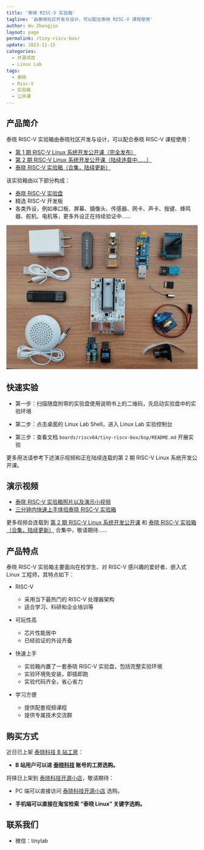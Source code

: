 ```yaml
---
title: '泰晓 RISC-V 实验箱'
tagline: '由泰晓社区开发与设计，可以配合泰晓 RISC-V 课程使用'
author: Wu Zhangjin
layout: page
permalink: /tiny-riscv-box/
update: 2023-11-15
categories:
  - 开源项目
  - Linux Lab
tags:
  - 泰晓
  - Risc-V
  - 实验箱
  - 公开课
---
```


## 产品简介

泰晓 RISC-V 实验箱由泰晓社区开发与设计，可以配合泰晓 RISC-V 课程使用：

- [第 1 期 RISC-V Linux 系统开发公开课（完全发布）](https://space.bilibili.com/687228362/channel/collectiondetail?sid=1750690)
- [第 2 期 RISC-V Linux 系统开发公开课（陆续连载中……）](https://space.bilibili.com/687228362/channel/collectiondetail?sid=2021659)
- [泰晓 RISC-V 实验箱（合集，陆续更新）](https://space.bilibili.com/687228362/channel/collectiondetail?sid=2464425)

该实验箱由以下部分构成：

- [泰晓 RISC-V 实验盘](https://tinylab.org/linux-lab-disk)
- 精选 RISC-V 开发板
- 各类外设，例如串口板、屏幕、摄像头、传感器、网卡、声卡、按键、蜂鸣器、舵机、电机等，更多外设正在持续验证中……

![泰晓 RISC-V 实验箱 —— 箱内集成外设，仅作参考，以收到的实物为准](/images/box/tiny-riscv-box-devices.jpg)

## 快速实验

- 第一步：扫描随盘附带的实验盘使用说明书上的二维码，先启动实验盘中的实验环境

- 第二步：点击桌面的 Linux Lab Shell，进入 Linux Lab 实验控制台

- 第三步：查看文档 `boards/riscv64/tiny-riscv-box/bsp/README.md` 开展实验

更多用法请参考下述演示视频和正在陆续连载的第 2 期 RISC-V Linux 系统开发公开课。

## 演示视频

- [泰晓 RISC-V 实验箱照片以及演示小视频](https://www.bilibili.com/video/BV15N4y1W7ES/)
- [三分钟内快速上手体验泰晓 RISC-V 实验箱](https://www.bilibili.com/video/BV18c41187co/)

更多视频会连载到 [第 2 期 RISC-V Linux 系统开发公开课](https://space.bilibili.com/687228362/channel/collectiondetail?sid=2021659) 和 [泰晓 RISC-V 实验箱（合集，陆续更新）](https://space.bilibili.com/687228362/channel/collectiondetail?sid=2464425) 合集中，敬请期待……

## 产品特点

泰晓 RISC-V 实验箱主要面向在校学生、对 RISC-V 感兴趣的爱好者、嵌入式 Linux 工程师，其特点如下：

- RISC-V
    - 采用当下最热门的 RISC-V 处理器架构
    - 适合学习、科研和企业培训等

- 可玩性高
    - 芯片性能居中
    - 已经验证的外设齐备

- 快速上手
    - 实验箱内置了一套泰晓 RISC-V 实验盘，包括完整实验环境
    - 实验环境免安装，即插即跑
    - 实验代码齐全，省心省力

- 学习方便
    - 提供配套视频课程
    - 提供专属技术交流群

## 购买方式

近日已上架 [泰晓科技 B 站工房](https://space.bilibili.com/687228362)：

- **B 站用户可以进 [泰晓科技](https://space.bilibili.com/687228362) 账号的工房选购。**

将择日上架到 [泰晓科技开源小店](https://shop155917374.taobao.com)，敬请期待：

- PC 端可以直接访问 [泰晓科技开源小店](https://shop155917374.taobao.com/) 选购。

- **手机端可以直接在淘宝检索 “泰晓 Linux” 关键字选购。**

## 联系我们

- 微信：tinylab
